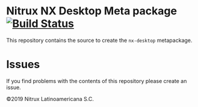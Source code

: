 # Nitrux NX Desktop Meta package [![Build Status](https://travis-ci.org/Nitrux/nx-desktop.svg?branch=master)](https://travis-ci.org/Nitrux/nx-desktop)

This repository contains the source to create the `nx-desktop` metapackage.

# Issues
If you find problems with the contents of this repository please create an issue.

©2019 Nitrux Latinoamericana S.C.
